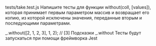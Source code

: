 tests/take.test.js
Напишите тесты для функции without(coll, [values]), которая принимает первым параметром массив и возвращает его копию, из которой исключены значения, переданные вторым и последующими параметрами.

_.without([2, 1, 2, 3], 1, 2); // [3]
Подсказки
_.without
Тесты будут запускаться при помощи фреймворка Jest